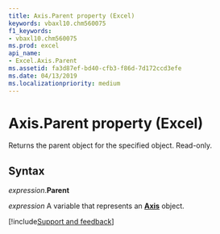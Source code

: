 ```yaml
---
title: Axis.Parent property (Excel)
keywords: vbaxl10.chm560075
f1_keywords:
- vbaxl10.chm560075
ms.prod: excel
api_name:
- Excel.Axis.Parent
ms.assetid: fa3d87ef-bd40-cfb3-f86d-7d172ccd3efe
ms.date: 04/13/2019
ms.localizationpriority: medium
---
```



# Axis.Parent property (Excel)

Returns the parent object for the specified object. Read-only.


## Syntax

_expression_.**Parent**

_expression_ A variable that represents an **[Axis](Excel.Axis(object).md)** object.




[!include[Support and feedback](~/includes/feedback-boilerplate.md)]